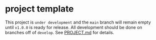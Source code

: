 # project template

This project is `under development` and the `main` branch will remain empty until `v1.0.0` is ready for release. All development should be done on branches off of `develop`. See [PROJECT.md](PROJECT.md) for details.



